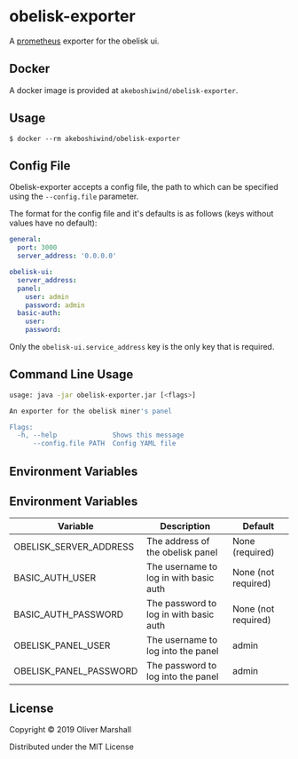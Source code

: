 # obelisk-exporter

A [prometheus](prometheus.io) exporter for the obelisk ui.

## Docker

A docker image is provided at `akeboshiwind/obelisk-exporter`.

## Usage

    $ docker --rm akeboshiwind/obelisk-exporter

## Config File

Obelisk-exporter accepts a config file, the path to which can be specified using the `--config.file` parameter.

The format for the config file and it's defaults is as follows (keys without values have no default):
```yaml
general:
  port: 3000
  server_address: '0.0.0.0'

obelisk-ui:
  server_address:
  panel:
    user: admin
    password: admin
  basic-auth:
    user:
    password:
```

Only the `obelisk-ui.service_address` key is the only key that is required.

## Command Line Usage

```bash
usage: java -jar obelisk-exporter.jar [<flags>]

An exporter for the obelisk miner's panel

Flags:
  -h, --help              Shows this message
      --config.file PATH  Config YAML file
```

## Environment Variables


## Environment Variables

Variable | Description | Default
-------- | ----------- | -------
OBELISK_SERVER_ADDRESS | The address of the obelisk panel | None (required)
BASIC_AUTH_USER | The username to log in with basic auth | None (not required)
BASIC_AUTH_PASSWORD | The password to log in with basic auth | None (not required)
OBELISK_PANEL_USER | The username to log into the panel | admin
OBELISK_PANEL_PASSWORD | The password to log into the panel | admin

## License

Copyright © 2019 Oliver Marshall

Distributed under the MIT License
